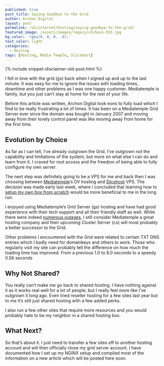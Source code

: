 ```yaml
---
published: true
post_title: Saying Goodbye to the Grid
author: Archon Digital
layout: post
permalink: /v5/internet/hosting/saying-goodbye-to-the-grid/
featured_image: /assets/images/legacy/v5/bass-555.jpg
bg_color: 'rgba(0, 0, 0, .8);'
text_color: light
categories:
  - Hosting
tags: [Hosting, Media Temple, Slicehost]
---
```

{% include snippet-disclaimer-old-post.html %}

I fell in love with the grid (gs) back when I signed up and up to the last minute. It was easy for me to ignore the issues with loading times, downtime and other problems as I was one happy customer. Mediatemple is family, but you just can&#8217;t stay at home for the rest of your life.

Before this article was written, Archon Digital took eons to fully load which I find to be really frustrating a lot of times. It has been on a Mediatemple Grid Server ever since the domain was bought in January 2007 and moving away from their lovely control panel was like moving away from home for the first time. <!--more-->

## Evolution by Choice

As far as I can tell, I&#8217;ve already outgrown the Grid. I&#8217;ve outgrown not the capability and limitations of the system, but more on what else I can do and learn from it. I craved for root access and the freedom of being able to fully configure my own server.

The next step was definitely going to be a VPS for me and back then I was choosing between <a href="http://mediatemple.net" target="_blank">Mediatemple</a>&#8216;s DV hosting and <a href="http://slicehost.net" target="_blank">Slicehost</a> VPS. The decision was made early last week, where I concluded that learning how to <a href="https://manage.slicehost.com/customers/new?referrer=1367440658" target="_blank">setup my own box from scratch</a> would be more beneficial to me in the long run.

I enjoyed using Mediatemple&#8217;s Grid Server (gs) hosting and have had good experience with their tech support and all their friendly staff as well. While there were indeed <a href="http://www.mediatemple.net/webhosting/gs/systemstatus.php" target="_blank">numerous outages</a>, I still consider Mediatemple a great hosting company and their upcoming Cluster Server (cs) will most probably a better successor to the Grid.

Other problems I encountered with the Grid were related to certain TXT DNS entries which I badly need for domainkeys and others to work. Those who regularly visit my site can probably tell the difference on how much the loading time has improved. From a previous 1.0 to 8.0 seconds to a speedy 0.56 seconds

## Why Not Shared?

You really can&#8217;t make me go back to shared hosting. I have nothing against it as it works real well for a lot of people, but I really feel more like I&#8217;ve outgrown it long ago. Even tried reseller hosting for a few sites last year but to me it&#8217;s still just shared hosting with a few added perks.

I also run a few other sites that require more resources and you would probably hate to be my neighbor in a shared hosting box.

## What Next?

So that&#8217;s about it. I just need to transfer a few sites off to another hosting account and will then officially close my grid server account. I have documented how I set up my NGINX setup and compiled most of the information on a new article which will be posted here soon.